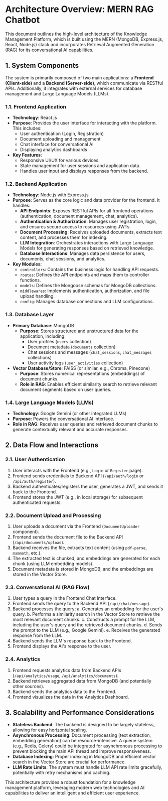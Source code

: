 # Architecture Overview: MERN RAG Chatbot

This document outlines the high-level architecture of the Knowledge Management Platform, which is built using the MERN (MongoDB, Express.js, React, Node.js) stack and incorporates Retrieval Augmented Generation (RAG) for its conversational AI capabilities.

## 1. System Components

The system is primarily composed of two main applications: a **Frontend (Client-side)** and a **Backend (Server-side)**, which communicate via RESTful APIs. Additionally, it integrates with external services for database management and Large Language Models (LLMs).

### 1.1. Frontend Application

-   **Technology**: React.js
-   **Purpose**: Provides the user interface for interacting with the platform. This includes:
    -   User authentication (Login, Registration)
    -   Document uploading and management
    -   Chat interface for conversational AI
    -   Displaying analytics dashboards
-   **Key Features**:
    -   Responsive UI/UX for various devices.
    -   State management for user sessions and application data.
    -   Handles user input and displays responses from the backend.

### 1.2. Backend Application

-   **Technology**: Node.js with Express.js
-   **Purpose**: Serves as the core logic and data provider for the frontend. It handles:
    -   **API Endpoints**: Exposes RESTful APIs for all frontend operations (authentication, document management, chat, analytics).
    -   **Authentication & Authorization**: Manages user registration, login, and ensures secure access to resources using JWTs.
    -   **Document Processing**: Receives uploaded documents, extracts text content, and processes them for indexing.
    -   **LLM Integration**: Orchestrates interactions with Large Language Models for generating responses based on retrieved knowledge.
    -   **Database Interactions**: Manages data persistence for users, documents, chat sessions, and analytics.
-   **Key Modules**:
    -   `controllers`: Contains the business logic for handling API requests.
    -   `routes`: Defines the API endpoints and maps them to controller functions.
    -   `models`: Defines the Mongoose schemas for MongoDB collections.
    -   `middlewares`: Implements authentication, authorization, and file upload handling.
    -   `config`: Manages database connections and LLM configurations.

### 1.3. Database Layer

-   **Primary Database**: MongoDB
    -   **Purpose**: Stores structured and unstructured data for the application, including:
        -   User profiles (`users` collection)
        -   Document metadata (`documents` collection)
        -   Chat sessions and messages (`chat_sessions`, `chat_messages` collections)
        -   User activity logs (`user_activities` collection)
-   **Vector Database/Store**: FAISS (or similar, e.g., Chroma, Pinecone)
    -   **Purpose**: Stores numerical representations (embeddings) of document chunks.
    -   **Role in RAG**: Enables efficient similarity search to retrieve relevant document segments based on user queries.

### 1.4. Large Language Models (LLMs)

-   **Technology**: Google Gemini (or other integrated LLMs)
-   **Purpose**: Powers the conversational AI interface.
-   **Role in RAG**: Receives user queries and retrieved document chunks to generate contextually relevant and accurate responses.

## 2. Data Flow and Interactions

### 2.1. User Authentication

1.  User interacts with the Frontend (e.g., `Login` or `Register` page).
2.  Frontend sends credentials to Backend API (`/api/auth/login` or `/api/auth/register`).
3.  Backend authenticates/registers the user, generates a JWT, and sends it back to the Frontend.
4.  Frontend stores the JWT (e.g., in local storage) for subsequent authenticated requests.

### 2.2. Document Upload and Processing

1.  User uploads a document via the Frontend (`DocumentUploader` component).
2.  Frontend sends the document file to the Backend API (`/api/documents/upload`).
3.  Backend receives the file, extracts text content (using `pdf-parse`, `mammoth`, etc.).
4.  The extracted text is chunked, and embeddings are generated for each chunk (using LLM embedding models).
5.  Document metadata is stored in MongoDB, and the embeddings are stored in the Vector Store.

### 2.3. Conversational AI (RAG Flow)

1.  User types a query in the Frontend Chat Interface.
2.  Frontend sends the query to the Backend API (`/api/chat/message`).
3.  Backend processes the query:
    a.  Generates an embedding for the user's query.
    b.  Performs a similarity search in the Vector Store to retrieve the most relevant document chunks.
    c.  Constructs a prompt for the LLM, including the user's query and the retrieved document chunks.
    d.  Sends the prompt to the LLM (e.g., Google Gemini).
    e.  Receives the generated response from the LLM.
4.  Backend sends the LLM's response back to the Frontend.
5.  Frontend displays the AI's response to the user.

### 2.4. Analytics

1.  Frontend requests analytics data from Backend APIs (`/api/analytics/usage`, `/api/analytics/documents`).
2.  Backend retrieves aggregated data from MongoDB (and potentially other sources).
3.  Backend sends the analytics data to the Frontend.
4.  Frontend visualizes the data in the Analytics Dashboard.

## 3. Scalability and Performance Considerations

-   **Stateless Backend**: The backend is designed to be largely stateless, allowing for easy horizontal scaling.
-   **Asynchronous Processing**: Document processing (text extraction, embedding generation) can be resource-intensive. A queue system (e.g., Redis, Celery) could be integrated for asynchronous processing to prevent blocking the main API thread and improve responsiveness.
-   **Database Indexing**: Proper indexing in MongoDB and efficient vector search in the Vector Store are crucial for performance.
-   **LLM Rate Limits**: The system must handle LLM API rate limits gracefully, potentially with retry mechanisms and caching.

This architecture provides a robust foundation for a knowledge management platform, leveraging modern web technologies and AI capabilities to deliver an intelligent and efficient user experience.
